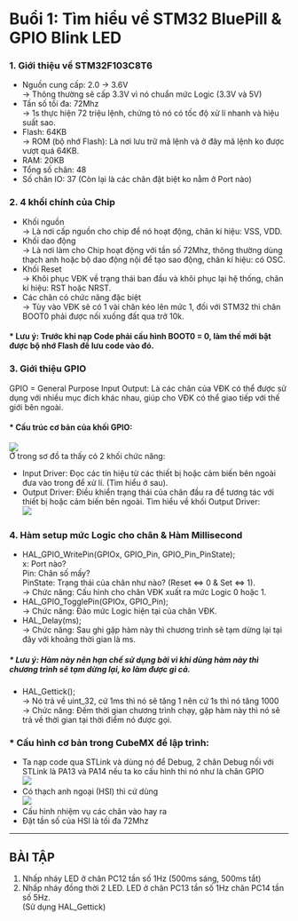 
# Buổi 1: Tìm hiểu về STM32 BluePill & GPIO Blink LED

### 1. Giới thiệu về STM32F103C8T6
- Nguồn cung cấp: 2.0 -> 3.6V   
-> Thông thường sẽ cấp 3.3V vì nó chuẩn mức Logic (3.3V và 5V)     
- Tần số tối đa: 72Mhz    
-> 1s thực hiện 72 triệu lệnh, chứng tỏ nó có tốc độ xử lí nhanh và hiệu suất sao.
- Flash: 64KB    
-> ROM (bộ nhớ Flash): Là nơi lưu trữ mã lệnh và ở đây mã lệnh ko được vượt quá 64KB.   
- RAM: 20KB     
- Tổng số chân: 48      
- Số chân IO: 37 (Còn lại là các chân đặt biệt ko nằm ở Port nào)       

### 2. 4 khối chính của Chip        
- Khối nguồn        
-> Là nơi cấp nguồn cho chip để nó hoạt động, chân kí hiệu: VSS, VDD.       
- Khối dao động     
-> Là nơi làm cho Chip hoạt động với tần số 72Mhz, thông thường dùng thạch anh hoặc bộ dao động nội để tạo sao động, chân kí hiệu: có OSC.          
- Khối Reset        
-> Khôi phục VĐK về trạng thái ban đầu và khôi phục lại hệ thống, chân kí hiệu: RST hoặc NRST.      
- Các chân có chức năng đặc biệt        
-> Tùy vào VĐK sẽ có 1 vài chân kéo lên mức 1, đối với STM32 thì chân BOOT0 phải được nối xuống đất qua trở 10k.            

#### * Lưu ý: Trước khi nạp Code phải cấu hình BOOT0 = 0, làm thế mới bật được bộ nhớ Flash để lưu code vào đó.         

### 3. Giới thiệu GPIO 
GPIO = General Purpose Input Output: Là các chân của VĐK có thể được sử dụng với nhiều mục đích khác nhau, giúp cho VĐK có thể giao tiếp với thế giới bên ngoài.     

#### * Cấu trúc cơ bản của khối GPIO:
![](https://i.imgur.com/2fT2CyE.png)        
 Ở trong sơ đồ ta thấy có 2 khối chức năng:
 - Input Driver: Đọc các tín hiệu từ các thiết bị hoặc cảm biến bên ngoài đưa vào trong để xử lí. (Tìm hiểu ở sau).   
 - Output Driver: Điều khiển trạng thái của chân đầu ra để tương tác với thiết bị hoặc cảm biến bên ngoài.
 Tìm hiểu về khối Output Driver:        
 ![](https://i.imgur.com/azN5jTa.png)           
 ### 4. Hàm setup mức Logic cho chân & Hàm Millisecond       
- HAL_GPIO_WritePin(GPIOx, GPIO_Pin, GPIO_Pin_PinState);     
x: Port nào?       
Pin: Chân số mấy?      
PinState: Trạng thái của chân như nào? (Reset <=> 0 & Set <=> 1).       
-> Chức năng: Cấu hình cho chân VĐK xuất ra mức Logic 0 hoặc 1.
- HAL_GPIO_TogglePin(GPIOx, GPIO_Pin);               
-> Chức năng: Đảo mức Logic hiện tại của chân VĐK.      
- HAL_Delay(ms);        
-> Chức năng: Sau ghi gặp hàm này thì chương trình sẽ tạm dừng lại tại đây với khoảng thời gian là ms.      
##### * Lưu ý: Hàm này nên hạn chế sử dụng bởi vì khi dùng hàm này thì chương trình sẽ tạm dừng lại, ko làm được gì cả.
- HAL_Gettick();        
-> Nó trả về uint_32, cứ 1ms thì nó sẽ tăng 1 nên cứ 1s thì nó tăng 1000        
-> Chức năng: Đếm thời gian chương trình chạy, gặp hàm này thì nó sẽ trả về thời gian tại thời điểm nó được gọi.

 ### * Cấu hình cơ bản trong CubeMX để lập trình:   
- Ta nạp code qua STLink và dùng nó để Debug, 2 chân Debug nối với STLink là PA13 và PA14 nếu ta ko cấu hình thì nó như là chân GPIO       
![](https://i.imgur.com/3ey68eJ.png)        
- Có thạch anh ngoại (HSI) thì cứ dùng     
![](https://i.imgur.com/Yon3Yed.png)        
- Cấu hình nhiệm vụ các chân vào hay ra   
- Đặt tần số của HSI là tối đa 72Mhz        
------------------------------------------------------------------
## BÀI TẬP         
1. Nhấp nháy LED ở chân PC12 tần số 1Hz (500ms sáng, 500ms tắt)
2. Nhấp nháy đồng thời 2 LED. LED ở chân PC13 tần số 1Hz chân PC14 tần số 5Hz.        
(Sử dụng HAL_Gettick)






 
   


        



 
